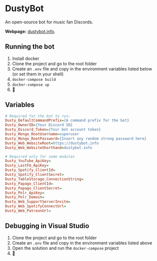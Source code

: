 # DustyBot

An open-source bot for music fan Discords.

**Webpage:** [dustybot.info](http://dustybot.info).

## Running the bot
1. Install docker
2. Clone the project and go to the root folder
3. Create an `.env` file and copy in the environment variables listed below (or set them in your shell)
4. `docker-compose build`
5. `docker-compose up`
6. :tada:

## Variables
```ini
# Required for the bot to run:
Dusty_DefaultCommandPrefix={A command prefix for the bot}
Dusty_OwnerID={Your Discord ID}
Dusty_Discord_Token={Your bot account token}
Dusty_Mongo_RootUsername=superuser
Dusty_Mongo_RootPassword={Insert any random strong password here}
Dusty_Web_WebsiteRoot=https://dustybot.info
Dusty_Web_WebsiteShorthand=dustybot.info

# Required only for some modules
Dusty_YouTube_ApiKey=
Dusty_LastFm_ApiKey=
Dusty_Spotify_ClientId=
Dusty_Spotify_ClientSecret=
Dusty_TableStorage_ConnectionString=
Dusty_Papago_ClientId=
Dusty_Papago_ClientSecret=
Dusty_Polr_ApiKey=
Dusty_Polr_Domain=
Dusty_Web_SupportServerInvite=
Dusty_Web_SpotifyConnectUrl=
Dusty_Web_PatreonUrl=
```

## Debugging in Visual Studio
1. Clone the project and go to the root folder
2. Create an `.env` file and copy in the environment variables listed above
3. Open the solution and run the `docker-compose` project
4. :tada:
